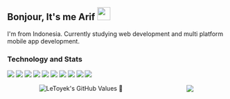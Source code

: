 ## Bonjour, It's me Arif <img src="https://raw.githubusercontent.com/MartinHeinz/MartinHeinz/master/wave.gif" width="30px">
I'm from Indonesia. Currently studying web development and multi platform mobile app development.

### Technology and Stats
![](https://img.shields.io/badge/Code-JavaScript-informational?style=flat&logo=javascript&logoColor=white&color=F7DF1E)
![](https://img.shields.io/badge/Code-Java-informational?style=flat&logo=java&logoColor=white&color=FFAB4C)
![](https://img.shields.io/badge/Code-Kotlin-informational?style=flat&logo=kotlin&logoColor=white&color=AE4CCF)
![](https://img.shields.io/badge/Code-Dart-informational?style=flat&logo=dart&logoColor=white&color=0095D5)
![](https://img.shields.io/badge/Code-Go-informational?style=flat&logo=Go&logoColor=white&color=0095D5)
![](https://img.shields.io/badge/Code-PHP-informational?style=flat&logo=php&logoColor=white&color=7866ff)
![](https://img.shields.io/badge/Framework-Laravel-informational?style=flat&logo=laravel&logoColor=white&color=eb4634)
![](https://img.shields.io/badge/Framework-Flutter-informational?style=flat&logo=flutter&logoColor=white&color=177cff)
![](https://img.shields.io/badge/Library-React-informational?style=flat&logo=react&logoColor=white&color=177cff)
![](https://img.shields.io/badge/Framework-Bootstrap-informational?style=flat&logo=bootstrap&logoColor=white&color=purple)



<div style="display: flex; justify-content: space-around; align-items: center;">
  <img align="center" src="https://github-readme-stats.vercel.app/api?username=LeToyek&show_icons=true&theme=radical" alt="LeToyek's GitHub Values 🚀" />

  <img align="center" src="https://github-readme-stats.vercel.app/api/top-langs/?username=LeToyek&theme=radical"/>
</div>

 
